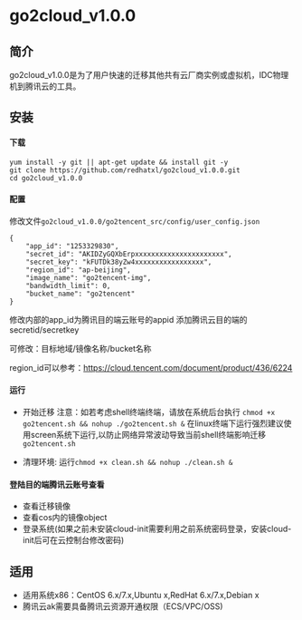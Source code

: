 # go2cloud_v1.0.0

## 简介
go2cloud_v1.0.0是为了用户快速的迁移其他共有云厂商实例或虚拟机，IDC物理机到腾讯云的工具。

## 安装
#### 下载
```
yum install -y git || apt-get update && install git -y
git clone https://github.com/redhatxl/go2cloud_v1.0.0.git
cd go2cloud_v1.0.0
```
#### 配置

修改文件`go2cloud_v1.0.0/go2tencent_src/config/user_config.json`
```
{
    "app_id": "1253329830",
    "secret_id": "AKIDZyGQXbErpxxxxxxxxxxxxxxxxxxxxxx",
    "secret_key": "kFUTDk38yZw4xxxxxxxxxxxxxxxxx",
    "region_id": "ap-beijing",
    "image_name": "go2tencent-img",
    "bandwidth_limit": 0,
    "bucket_name": "go2tencent"
}

```
修改内部的app_id为腾讯目的端云账号的appid
添加腾讯云目的端的secretid/secretkey

可修改：目标地域/镜像名称/bucket名称

region_id可以参考：https://cloud.tencent.com/document/product/436/6224

#### 运行
* 开始迁移
注意：如若考虑shell终端终端，请放在系统后台执行
```chmod +x go2tencent.sh && nohup ./go2tencent.sh &```
在linux终端下运行强烈建议使用screen系统下运行,以防止网络异常波动导致当前shell终端影响迁移
`go2tencent.sh`

* 清理环境:
运行```chmod +x clean.sh && nohup ./clean.sh &```

#### 登陆目的端腾讯云账号查看
* 查看迁移镜像
* 查看cos内的镜像object
* 登录系统(如果之前未安装cloud-init需要利用之前系统密码登录，安装cloud-init后可在云控制台修改密码)

## 适用

* 适用系统x86：CentOS 6.x/7.x,Ubuntu x,RedHat 6.x/7.x,Debian x
* 腾讯云ak需要具备腾讯云资源开通权限（ECS/VPC/OSS)

